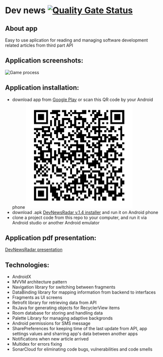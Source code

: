 # Dev news [![Quality Gate Status](https://sonarcloud.io/api/project_badges/measure?project=Harnet69_Dev_news&metric=alert_status)](https://sonarcloud.io/dashboard?id=Harnet69_Dev_news)

## About app
Easy to use aplication for reading and managing software development related articles from third part API

## Application screenshots:
![Game process](https://github.com/Harnet69/Dev_news/blob/master/app/GitHubMediaFile/devNewsRadar.gif)

## Application installation:
- download app from 
[Google Play](https://play.google.com/store/apps/details?id=com.harnet.devnews) or scan this QR code by your Android phone
![QR](https://github.com/Harnet69/Dev_news/blob/master/app/GitHubMediaFile/GooglePlayQR.png)
- download .apk [DevNewsRadar v.1.4 installer](https://drive.google.com/file/d/1CgcVnvTBcTelhIzsxXARd9f1nO4CnZer/view?usp=sharing) and run it on Android phone
- clone a project code from this repo to your computer, and run it via Android studio or another Android emulator

## Application pdf presentation: 
[DevNewsRadar presentation](https://drive.google.com/file/d/15desEakgxqW_VwBH7d9T3FfM1SCUyJUf/view?usp=sharing)

## Technologies:
- AndroidX
- MVVM architecture pattern
- Navigation library for switching between fragments
- DataBinding library for mapping information from backend to interfaces
- Fragments as UI screens
- Retrofit library for retrieving data from API
- RxJava for generating objects for RecyclerView items
- Room database for storing and handling data
- Palette Library for managing adaptive backgronds
- Android permissions for SMS message
- SharePreferences for keeping time of the last update from API, app settings values and sharring app's data between another apps
- Notifications when new article arrived
- Multidex for errors fixing
- SonarCloud for eliminating code bugs, vulnerabilities and code smells
